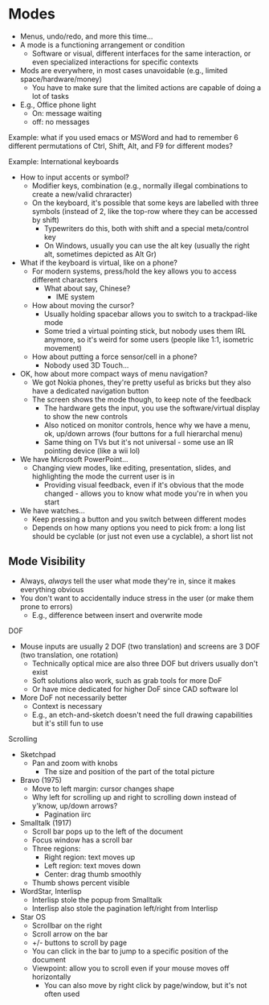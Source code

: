 # Modes
- Menus, undo/redo, and more this time...
- A mode is a functioning arrangement or condition
	- Software or visual, different interfaces for the same interaction, or even specialized interactions for specific contexts
- Mods are everywhere, in most cases unavoidable (e.g., limited space/hardware/money)
	- You have to make sure that the limited actions are capable of doing a lot of tasks
- E.g., Office phone light
	- On: message waiting
	- off: no messages

Example: what if you used emacs or MSWord and had to remember 6 different permutations of Ctrl, Shift, Alt, and F9 for different modes?

Example: International keyboards
- How to input accents or symbol?
	- Modifier keys, combination (e.g., normally illegal combinations to create a new/valid chraracter)
	- On the keyboard, it's possible that some keys are labelled with three symbols (instead of 2, like the top-row where they can be accessed by shift)
		- Typewriters do this, both with shift and a special meta/control key
		- On Windows, usually you can use the alt key (usually the right alt, sometimes depicted as Alt Gr)
- What if the keyboard is virtual, like on a phone?
	- For modern systems, press/hold the key allows you to access different characters
		- What about say, Chinese?
			- IME system
	- How about moving the cursor?
		- Usually holding spacebar allows you to switch to a trackpad-like mode
		- Some tried a virtual pointing stick, but nobody uses them IRL anymore, so it's weird for some users (people like 1:1, isometric movement)
	- How about putting a force sensor/cell in a phone?
		- Nobody used 3D Touch...
- OK, how about more compact ways of menu navigation?
	- We got Nokia phones, they're pretty useful as bricks but they also have a dedicated navigation button
	- The screen shows the mode though, to keep note of the feedback
		- The hardware gets the input, you use the software/virtual display to show the new controls
		- Also noticed on monitor controls, hence why we have a menu, ok, up/down arrows (four buttons for a full hierarchal menu)
		- Same thing on TVs but it's not universal - some use an IR pointing device (like a wii lol)
- We have Microsoft PowerPoint...
	- Changing view modes, like editing, presentation, slides, and highlighting the mode the current user is in
		- Providing visual feedback, even if it's obvious that the mode changed - allows you to know what mode you're in when you start
- We have watches...
	- Keep pressing a button and you switch between different modes
	- Depends on how many options you need to pick from: a  long list should be cyclable (or just not even use a cyclable), a short list not 
## Mode Visibility
- Always, *always* tell the user what mode they're in, since it makes everything obvious
- You don't want to accidentally induce stress in the user (or make them prone to errors)
	- E.g., difference between insert and overwrite mode

DOF
- Mouse inputs are usually 2 DOF (two translation) and screens are 3 DOF (two translation, one rotation)
	- Technically optical mice are also three DOF but drivers usually don't exist
	- Soft solutions also work, such as grab tools for more DoF
	- Or have mice dedicated for higher DoF since CAD software lol
- More DoF not necessarily better
	- Context is necessary
	- E.g., an etch-and-sketch doesn't need the full drawing capabilities but it's still fun to use

Scrolling
- Sketchpad
	- Pan and zoom with knobs
		- The size and position of the part of the total picture
- Bravo (1975)
	- Move to left margin: cursor changes shape
	- Why left for scrolling up and right to scrolling down instead of y'know, up/down arrows?
		- Pagination iirc
- Smalltalk (1917)
	- Scroll bar pops up to the left of the document
	- Focus window has a scroll bar
	- Three regions:
		- Right region: text moves up
		- Left region: text moves down
		- Center: drag thumb smoothly
	- Thumb shows percent visible
- WordStar, Interlisp
	- Interlisp stole the popup from Smalltalk
	- Interlisp also stole the pagination left/right from Interlisp
- Star OS
	- Scrollbar on the right
	- Scroll arrow on the bar
	- +/- buttons to scroll by page
	- You can click in the bar to jump to a specific position of the document
	- Viewpoint: allow you to scroll even if your mouse moves off horizontally
		- You can also move by right click by page/window, but it's not often used